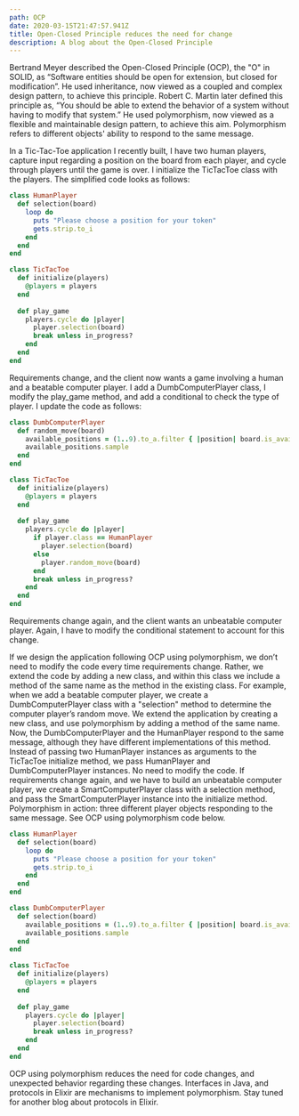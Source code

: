 ```yaml
---
path: OCP
date: 2020-03-15T21:47:57.941Z
title: Open-Closed Principle reduces the need for change
description: A blog about the Open-Closed Principle
---
```

Bertrand Meyer described the Open-Closed Principle (OCP), the "O" in SOLID, as “Software entities should be open for extension, but closed for modification”.  He used inheritance, now viewed as a coupled and complex design pattern, to achieve this principle.  Robert C. Martin later defined this principle as, “You should be able to extend the behavior of a system without having to modify that system.”  He used polymorphism, now viewed as a flexible and maintainable design pattern, to achieve this aim.  Polymorphism refers to different objects' ability to respond to the same message.  

In a Tic-Tac-Toe application I recently built, I have two human players, capture input regarding a position on the board from each player, and cycle through players until the game is over.  I initialize the TicTacToe class with the players.  The simplified code looks as follows:

```ruby
class HumanPlayer
  def selection(board)
    loop do
      puts "Please choose a position for your token"
      gets.strip.to_i
    end
  end
end

class TicTacToe
  def initialize(players)
    @players = players
  end
  
  def play_game
    players.cycle do |player|
      player.selection(board)
      break unless in_progress?
    end
  end
end
```

Requirements change, and the client now wants a game involving a human and a beatable computer player.  I add a DumbComputerPlayer class, I modify the play_game method, and add a conditional to check the type of player.  I update the code as follows: 

```ruby
class DumbComputerPlayer
  def random_move(board)
    available_positions = (1..9).to_a.filter { |position| board.is_available?(position) }
    available_positions.sample
  end
end

class TicTacToe
  def initialize(players)
    @players = players
  end
  
  def play_game
    players.cycle do |player|
      if player.class == HumanPlayer
        player.selection(board)
      else
        player.random_move(board)
      end
      break unless in_progress?
    end
  end
end
```

Requirements change again, and the client wants an unbeatable computer player.  Again, I have to modify the conditional statement to account for this change.  

If we design the application following OCP using polymorphism, we don’t need to modify the code every time requirements change.  Rather, we extend the code by adding a new class, and within this class we include a method of the same name as the method in the existing class.  For example, when we add a beatable computer player, we create a DumbComputerPlayer class with a "selection" method to determine the computer player’s random move.  We extend the application by creating a new class, and use polymorphism by adding a method of the same name.  Now, the DumbComputerPlayer and the HumanPlayer respond to the same message, although they have different implementations of this method.  Instead of passing two HumanPlayer instances as arguments to the TicTacToe initialize method, we pass HumanPlayer and DumbComputerPlayer instances.   No need to modify the code.  If requirements change again, and we have to build an unbeatable computer player, we create a SmartComputerPlayer class with a selection method, and pass the SmartComputerPlayer instance into the initialize method.  Polymorphism in action: three different player objects responding to the same message.  See OCP using polymorphism code below. 

```ruby
class HumanPlayer
  def selection(board)
    loop do
      puts "Please choose a position for your token"
      gets.strip.to_i
    end
  end
end

class DumbComputerPlayer
  def selection(board)
    available_positions = (1..9).to_a.filter { |position| board.is_available?(position) }
    available_positions.sample
  end
end

class TicTacToe
  def initialize(players)
    @players = players
  end
  
  def play_game
    players.cycle do |player|
      player.selection(board)
      break unless in_progress?
    end
  end
end
```

OCP using polymorphism reduces the need for code changes, and unexpected behavior regarding these changes.  Interfaces in Java, and protocols in Elixir are mechanisms to implement polymorphism.  Stay tuned for another blog about protocols in Elixir.

